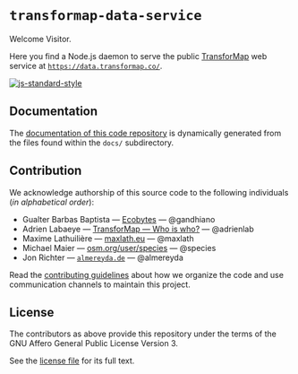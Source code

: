 # `transformap-data-service`

Welcome Visitor.

Here you find a Node.js daemon to serve the public [TransforMap](http://transformap.co) web service at [`https://data.transformap.co/`](https://data.transformap.co/).

[![js-standard-style](https://img.shields.io/badge/standard-js-brightgreen.svg)](http://standardjs.com/)

## Documentation

The [documentation of this code repository](http://transformap.viewdocs.io/data.transformap.co/) is dynamically generated from the files found within the `docs/` subdirectory.

## Contribution

We acknowledge authorship of this source code to the following individuals (*in alphabetical order*):

* Gualter Barbas Baptista — [Ecobytes](https://ecobytes.net/) — @gandhiano
* Adrien Labaeye — [TransforMap — Who is who?](https://discourse.transformap.co/t/236) — @adrienlab
* Maxime Lathuilière — [maxlath.eu](http://maxlath.eu/) — @maxlath
* Michael Maier — [osm.org/user/species](https://www.openstreetmap.org/user/species) — @species
* Jon Richter — [`almereyda.de`](https://almereyda.de/) — @almereyda

Read the [contributing guidelines](./CONTRIBUTING.md) about how we organize the code and use communication channels to maintain this project.

## License

The contributors as above provide this repository under the terms of the GNU Affero General Public License Version 3.

See the [license file](./LICENSE) for its full text.
